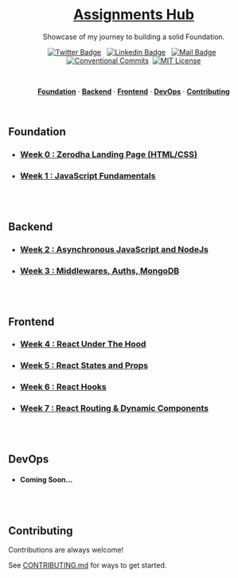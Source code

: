 <a href="./">
  <h1 align="center">Assignments Hub</h1>
</a>

<p align="center">
  Showcase of my journey to building a solid Foundation.
</p>

<div align= "center">

[![Twitter Badge](https://img.shields.io/badge/-@yntpdotme-1ca0f1?style=flat&labelColor=1ca0f1&logo=twitter&logoColor=white&link=https://twitter.com/yntpdotme)](https://twitter.com/yntpdotme) &nbsp; [![Linkedin Badge](https://img.shields.io/badge/-yntpdotme-0e76a8?style=flat&labelColor=0e76a8&logo=linkedin&logoColor=white)](https://www.linkedin.com/in/yntpdotme/) &nbsp; [![Mail Badge](https://img.shields.io/badge/-akashkadlag14-c0392b?style=flat&labelColor=c0392b&logo=gmail&logoColor=white)](mailto:akashkadlag14@gmail.com) &nbsp; [![Conventional Commits](https://img.shields.io/badge/Conventional%20Commits-1.0.0-%23FE5196?logo=conventionalcommits&logoColor=white)](https://conventionalcommits.org)&nbsp; [![MIT License](https://img.shields.io/badge/License-MIT-green.svg)](https://choosealicense.com/licenses/mit/)

</div>
<br>

<p align="center">
  <a href="#foundation"><strong>Foundation</strong></a> ·
  <a href="#backend"><strong>Backend</strong></a> ·
  <a href="#frontend"><strong>Frontend</strong></a> ·
  <a href="#devops"><strong>DevOps</strong></a> ·
  <a href="#contributing"><strong>Contributing</strong></a>
</p>
</br>

## Foundation

- ### [Week 0 : Zerodha Landing Page (HTML/CSS)](./week-0/README.md)

- ### [Week 1 : JavaScript Fundamentals](./week-1/README.md)
  </br></br>

## Backend

- ### [Week 2 : Asynchronous JavaScript and NodeJs](./week-2/README.md)

- ### [Week 3 : Middlewares, Auths, MongoDB](./week-3/README.md)
  </br></br>

## Frontend

- ### [Week 4 : React Under The Hood](./week-4/README.md)

- ### [Week 5 : React States and Props](./week-5/README.md)

- ### [Week 6 : React Hooks](./week-6/README.md)

- ### [Week 7 : React Routing & Dynamic Components](./week-7/README.md)
  </br></br>

## DevOps

- #### Coming Soon...
  </br></br>

## Contributing

Contributions are always welcome!

See [CONTRIBUTING.md](../../CONTRIBUTING.md) for ways to get started.
</br></br>
